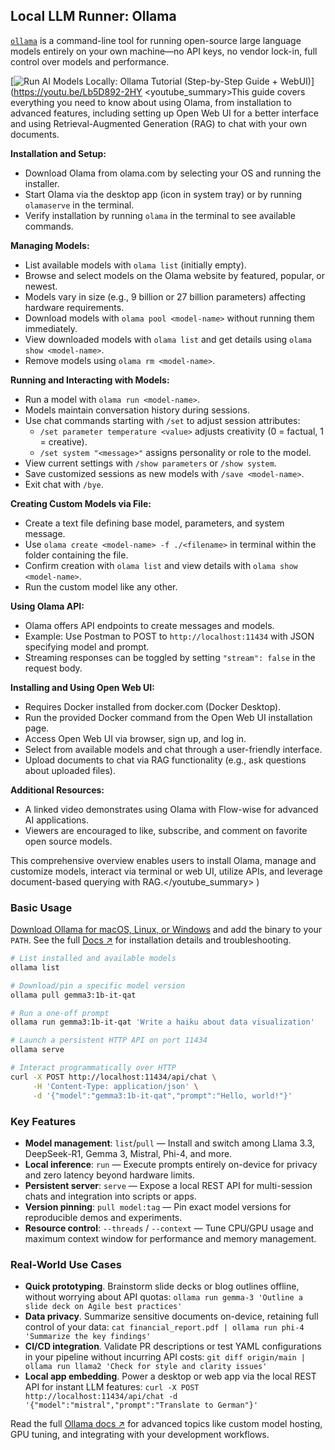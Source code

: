 ## Local LLM Runner: Ollama

[`ollama`](https://github.com/ollama/ollama) is a command-line tool for running open-source large language models entirely on your own machine—no API keys, no vendor lock-in, full control over models and performance.

[![Run AI Models Locally: Ollama Tutorial (Step-by-Step Guide + WebUI)](https://i.ytimg.com/vi_webp/Lb5D892-2HY/sddefault.webp)](https://youtu.be/Lb5D892-2HY
<youtube_summary>This guide covers everything you need to know about using Olama, from installation to advanced features, including setting up Open Web UI for a better interface and using Retrieval-Augmented Generation (RAG) to chat with your own documents.

**Installation and Setup:**
- Download Olama from olama.com by selecting your OS and running the installer.
- Start Olama via the desktop app (icon in system tray) or by running `olamaserve` in the terminal.
- Verify installation by running `olama` in the terminal to see available commands.

**Managing Models:**
- List available models with `olama list` (initially empty).
- Browse and select models on the Olama website by featured, popular, or newest.
- Models vary in size (e.g., 9 billion or 27 billion parameters) affecting hardware requirements.
- Download models with `olama pool <model-name>` without running them immediately.
- View downloaded models with `olama list` and get details using `olama show <model-name>`.
- Remove models using `olama rm <model-name>`.

**Running and Interacting with Models:**
- Run a model with `olama run <model-name>`.
- Models maintain conversation history during sessions.
- Use chat commands starting with `/set` to adjust session attributes:
  - `/set parameter temperature <value>` adjusts creativity (0 = factual, 1 = creative).
  - `/set system "<message>"` assigns personality or role to the model.
- View current settings with `/show parameters` or `/show system`.
- Save customized sessions as new models with `/save <model-name>`.
- Exit chat with `/bye`.

**Creating Custom Models via File:**
- Create a text file defining base model, parameters, and system message.
- Use `olama create <model-name> -f ./<filename>` in terminal within the folder containing the file.
- Confirm creation with `olama list` and view details with `olama show <model-name>`.
- Run the custom model like any other.

**Using Olama API:**
- Olama offers API endpoints to create messages and models.
- Example: Use Postman to POST to `http://localhost:11434` with JSON specifying model and prompt.
- Streaming responses can be toggled by setting `"stream": false` in the request body.

**Installing and Using Open Web UI:**
- Requires Docker installed from docker.com (Docker Desktop).
- Run the provided Docker command from the Open Web UI installation page.
- Access Open Web UI via browser, sign up, and log in.
- Select from available models and chat through a user-friendly interface.
- Upload documents to chat via RAG functionality (e.g., ask questions about uploaded files).

**Additional Resources:**
- A linked video demonstrates using Olama with Flow-wise for advanced AI applications.
- Viewers are encouraged to like, subscribe, and comment on favorite open source models.

This comprehensive overview enables users to install Olama, manage and customize models, interact via terminal or web UI, utilize APIs, and leverage document-based querying with RAG.</youtube_summary>
)

### Basic Usage

[Download Ollama for macOS, Linux, or Windows](https://ollama.com/) and add the binary to your `PATH`. See the full [Docs ↗](https://ollama.com/docs) for installation details and troubleshooting.

```bash
# List installed and available models
ollama list

# Download/pin a specific model version
ollama pull gemma3:1b-it-qat

# Run a one-off prompt
ollama run gemma3:1b-it-qat 'Write a haiku about data visualization'

# Launch a persistent HTTP API on port 11434
ollama serve

# Interact programmatically over HTTP
curl -X POST http://localhost:11434/api/chat \
     -H 'Content-Type: application/json' \
     -d '{"model":"gemma3:1b-it-qat","prompt":"Hello, world!"}'
```

### Key Features

- **Model management**: `list`/`pull` — Install and switch among Llama 3.3, DeepSeek-R1, Gemma 3, Mistral, Phi-4, and more.
- **Local inference**: `run` — Execute prompts entirely on-device for privacy and zero latency beyond hardware limits.
- **Persistent server**: `serve` — Expose a local REST API for multi-session chats and integration into scripts or apps.
- **Version pinning**: `pull model:tag` — Pin exact model versions for reproducible demos and experiments.
- **Resource control**: `--threads` / `--context` — Tune CPU/GPU usage and maximum context window for performance and memory management.

### Real-World Use Cases

- **Quick prototyping**. Brainstorm slide decks or blog outlines offline, without worrying about API quotas: `ollama run gemma-3 'Outline a slide deck on Agile best practices'`
- **Data privacy**. Summarize sensitive documents on-device, retaining full control of your data: `cat financial_report.pdf | ollama run phi-4 'Summarize the key findings'`
- **CI/CD integration**. Validate PR descriptions or test YAML configurations in your pipeline without incurring API costs: `git diff origin/main | ollama run llama2 'Check for style and clarity issues'`
- **Local app embedding**. Power a desktop or web app via the local REST API for instant LLM features: `curl -X POST http://localhost:11434/api/chat -d '{"model":"mistral","prompt":"Translate to German"}'`

Read the full [Ollama docs ↗](https://github.com/ollama/ollama/tree/main/docs) for advanced topics like custom model hosting, GPU tuning, and integrating with your development workflows.
